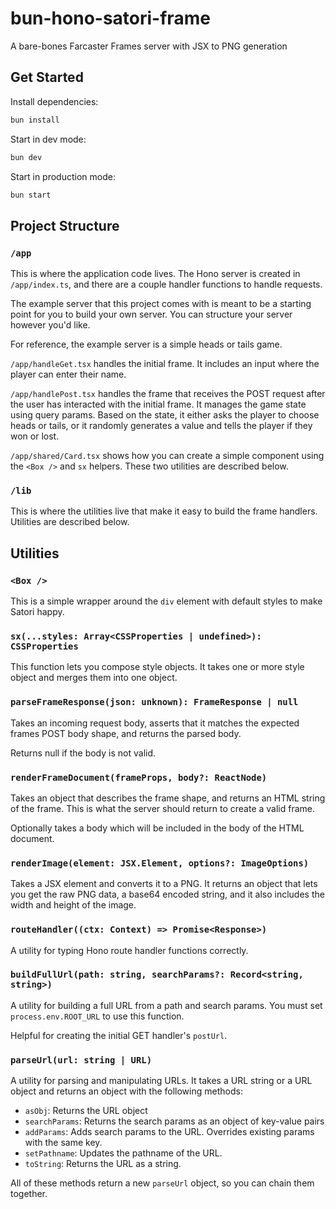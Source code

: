 # bun-hono-satori-frame

A bare-bones Farcaster Frames server with JSX to PNG generation

## Get Started

Install dependencies:

```bash
bun install
```

Start in dev mode:

```bash
bun dev
```

Start in production mode:

```bash
bun start
```

## Project Structure

### `/app`

This is where the application code lives. The Hono server is created in `/app/index.ts`, and there are a couple handler functions to handle requests.

The example server that this project comes with is meant to be a starting point for you to build your own server. You can structure your server however you'd like.

For reference, the example server is a simple heads or tails game.

`/app/handleGet.tsx` handles the initial frame. It includes an input where the player can enter their name.

`/app/handlePost.tsx` handles the frame that receives the POST request after the user has interacted with the initial frame. It manages the game state using query params. Based on the state, it either asks the player to choose heads or tails, or it randomly generates a value and tells the player if they won or lost.

`/app/shared/Card.tsx` shows how you can create a simple component using the `<Box />` and `sx` helpers. These two utilities are described below.

### `/lib`

This is where the utilities live that make it easy to build the frame handlers. Utilities are described below.

## Utilities

### `<Box />`

This is a simple wrapper around the `div` element with default styles to make Satori happy.

### `sx(...styles: Array<CSSProperties | undefined>): CSSProperties`

This function lets you compose style objects. It takes one or more style object and merges them into one object.

### `parseFrameResponse(json: unknown): FrameResponse | null`

Takes an incoming request body, asserts that it matches the expected frames POST body shape, and returns the parsed body.

Returns null if the body is not valid.

### `renderFrameDocument(frameProps, body?: ReactNode)`

Takes an object that describes the frame shape, and returns an HTML string of the frame. This is what the server should return to create a valid frame.

Optionally takes a body which will be included in the body of the HTML document.

### `renderImage(element: JSX.Element, options?: ImageOptions)`

Takes a JSX element and converts it to a PNG. It returns an object that lets you get the raw PNG data, a base64 encoded string, and it also includes the width and height of the image.

### `routeHandler((ctx: Context) => Promise<Response>)`

A utility for typing Hono route handler functions correctly.

### `buildFullUrl(path: string, searchParams?: Record<string, string>)`

A utility for building a full URL from a path and search params. You must set `process.env.ROOT_URL` to use this function.

Helpful for creating the initial GET handler's `postUrl`.

### `parseUrl(url: string | URL)`

A utility for parsing and manipulating URLs. It takes a URL string or a URL object and returns an object with the following methods:

- `asObj`: Returns the URL object
- `searchParams`: Returns the search params as an object of key-value pairs
- `addParams`: Adds search params to the URL. Overrides existing params with the same key.
- `setPathname`: Updates the pathname of the URL.
- `toString`: Returns the URL as a string.

All of these methods return a new `parseUrl` object, so you can chain them together.